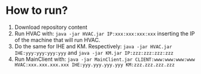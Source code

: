 # How to run?
1. Download repository content
5. Run HVAC with: ```java -jar HVAC.jar IP:xxx:xxx:xxx:xxx``` inserting the IP of the machine that will run HVAC.
6. Do the same for IHE and KM. Respectively: ```java -jar HVAC.jar IHE:yyy:yyy:yyy:yyy``` and ```java -jar KM.jar IP:zzz:zzz:zzz:zzz```
7. Run MainClient with: ```java -jar MainClient.jar CLIENT:www:www:www:www HVAC:xxx.xxx.xxx.xxx IHE:yyy.yyy.yyy.yyy KM:zzz.zzz.zzz.zzz``` 